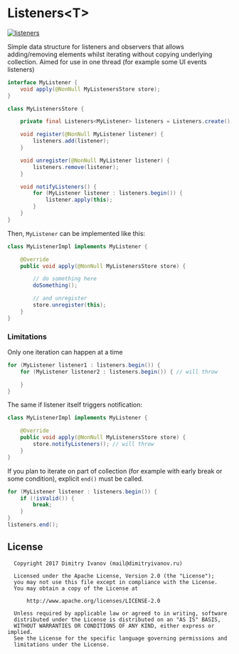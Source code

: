 # Listeners&lt;T&gt;

[![listeners](https://img.shields.io/maven-central/v/ru.noties/listeners.svg?label=listeners)](http://search.maven.org/#search|ga|1|g%3A%22ru.noties%22%20AND%20a%3A%22listeners%22)


Simple data structure for listeners and observers that allows adding/removing elements whilst iterating without copying underlying collection. Aimed for use in one thread (for example some UI events listeners)


```java
interface MyListener {
    void apply(@NonNull MyListenersStore store);
}
```

```java
class MyListenersStore {

    private final Listeners<MyListener> listeners = Listeners.create();

    void register(@NonNull MyListener listener) {
        listeners.add(listener);
    }

    void unregister(@NonNull MyListener listener) {
        listeners.remove(listener);
    }

    void notifyListeners() {
        for (MyListener listener : listeners.begin()) {
            listener.apply(this);
        }
    }
}
```

Then, `MyListener` can be implemented like this:
```java
class MyListenerImpl implements MyListener {

    @Override
    public void apply(@NonNull MyListenersStore store) {

        // do something here
        doSomething();

        // and unregister
        store.unregister(this);
    }
}
```


### Limitations

Only one iteration can happen at a time

```java
for (MyListener listener1 : listeners.begin()) {
    for (MyListener listener2 : listeners.begin()) { // will throw

    }
}
```

The same if listener itself triggers notification:

```java
class MyListenerImpl implements MyListener {

    @Override
    public void apply(@NonNull MyListenersStore store) {
        store.notifyListeners(); // will throw
    }
}
```

If you plan to iterate on part of collection (for example with early break or some condition), explicit `end()` must be called.

```java
for (MyListener listener : listeners.begin()) {
    if (!isValid()) {
        break;
    }
}
listeners.end();
```

## License

```
  Copyright 2017 Dimitry Ivanov (mail@dimitryivanov.ru)

  Licensed under the Apache License, Version 2.0 (the "License");
  you may not use this file except in compliance with the License.
  You may obtain a copy of the License at

      http://www.apache.org/licenses/LICENSE-2.0

  Unless required by applicable law or agreed to in writing, software
  distributed under the License is distributed on an "AS IS" BASIS,
  WITHOUT WARRANTIES OR CONDITIONS OF ANY KIND, either express or implied.
  See the License for the specific language governing permissions and
  limitations under the License.
```